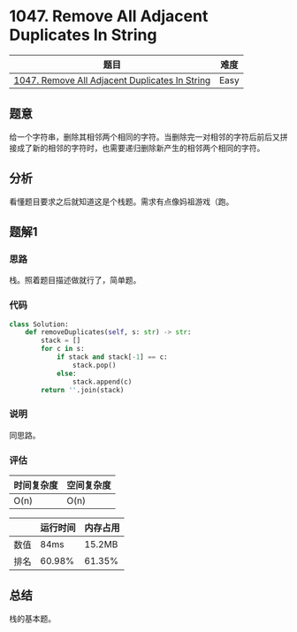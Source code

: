 # 1047. Remove All Adjacent Duplicates In String

| 题目 | 难度 |
| ---- | ---- |
| [1047. Remove All Adjacent Duplicates In String](https://leetcode.com/problems/remove-all-adjacent-duplicates-in-string/) | Easy |

## 题意

给一个字符串，删除其相邻两个相同的字符。当删除完一对相邻的字符后前后又拼接成了新的相邻的字符时，也需要递归删除新产生的相邻两个相同的字符。

## 分析

看懂题目要求之后就知道这是个栈题。需求有点像妈祖游戏（跑。

## 题解1

### 思路

栈。照着题目描述做就行了，简单题。

### 代码

```python
class Solution:
    def removeDuplicates(self, s: str) -> str:
        stack = []
        for c in s:
            if stack and stack[-1] == c:
                stack.pop()
            else:
                stack.append(c)
        return ''.join(stack)
```

### 说明

同思路。

### 评估

| 时间复杂度 | 空间复杂度 |
| ---- | ---- |
| O(n) | O(n) |

| | 运行时间 | 内存占用 |
| ---- | ---- | ---- |
| 数值 | 84ms | 15.2MB |
| 排名 | 60.98% | 61.35% |

## 总结

栈的基本题。
